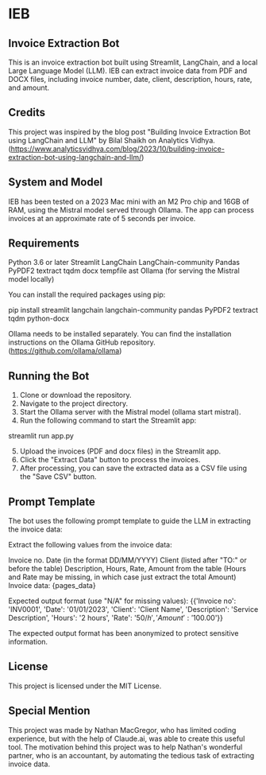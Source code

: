 # IEB

## Invoice Extraction Bot

This is an invoice extraction bot built using Streamlit, LangChain, and a local Large Language Model (LLM). IEB can extract invoice data from PDF and DOCX files, including invoice number, date, client, description, hours, rate, and amount.

## Credits

This project was inspired by the blog post "Building Invoice Extraction Bot using LangChain and LLM" by Bilal Shaikh on Analytics Vidhya. (https://www.analyticsvidhya.com/blog/2023/10/building-invoice-extraction-bot-using-langchain-and-llm/)

## System and Model

IEB has been tested on a 2023 Mac mini with an M2 Pro chip and 16GB of RAM, using the Mistral model served through Ollama. The app can process invoices at an approximate rate of 5 seconds per invoice.

## Requirements

Python 3.6 or later
Streamlit
LangChain
LangChain-community
Pandas
PyPDF2
textract
tqdm
docx
tempfile
ast
Ollama (for serving the Mistral model locally)

You can install the required packages using pip:

pip install streamlit langchain langchain-community pandas PyPDF2 textract tqdm python-docx

Ollama needs to be installed separately. You can find the installation instructions on the Ollama GitHub repository. (https://github.com/ollama/ollama)

## Running the Bot

1. Clone or download the repository.
2. Navigate to the project directory.
3. Start the Ollama server with the Mistral model (ollama start mistral).
4. Run the following command to start the Streamlit app:

streamlit run app.py

5. Upload the invoices (PDF and docx files) in the Streamlit app.
6. Click the "Extract Data" button to process the invoices.
7. After processing, you can save the extracted data as a CSV file using the "Save CSV" button.

## Prompt Template

The bot uses the following prompt template to guide the LLM in extracting the invoice data:

Extract the following values from the invoice data:

Invoice no.
Date (in the format DD/MM/YYYY)
Client (listed after "TO:" or before the table)
Description, Hours, Rate, Amount from the table (Hours and Rate may be missing, in which case just extract the total Amount)
Invoice data:
{pages_data}

Expected output format (use "N/A" for missing values):
{{'Invoice no': 'INV0001', 'Date': '01/01/2023', 'Client': 'Client Name', 'Description': 'Service Description', 'Hours': '2 hours', 'Rate': '$50/h', 'Amount': '$100.00'}}

The expected output format has been anonymized to protect sensitive information.

## License

This project is licensed under the MIT License.

## Special Mention

This project was made by Nathan MacGregor, who has limited coding experience, but with the help of Claude.ai, was able to create this useful tool. The motivation behind this project was to help Nathan's wonderful partner, who is an accountant, by automating the tedious task of extracting invoice data.
